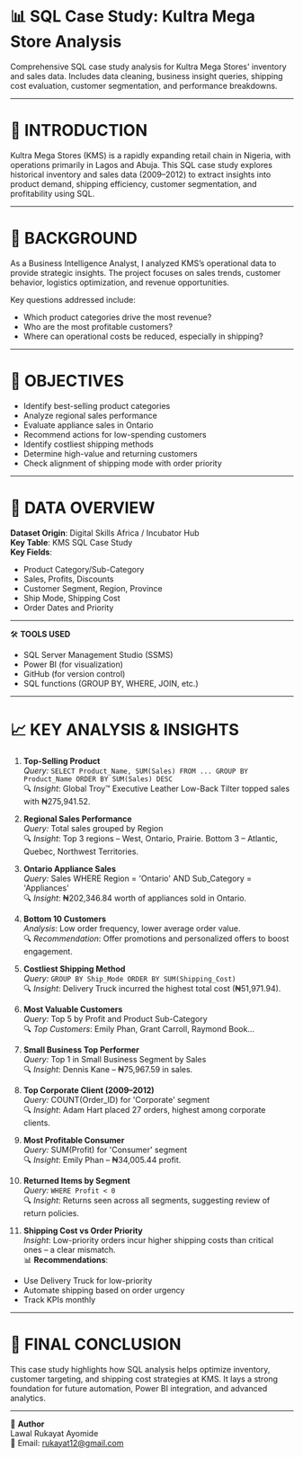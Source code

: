 
# 📊 SQL Case Study: Kultra Mega Store Analysis  
Comprehensive SQL case study analysis for Kultra Mega Stores' inventory and sales data. Includes data cleaning, business insight queries, shipping cost evaluation, customer segmentation, and performance breakdowns.

---

# 📝 **INTRODUCTION**  
Kultra Mega Stores (KMS) is a rapidly expanding retail chain in Nigeria, with operations primarily in Lagos and Abuja. This SQL case study explores historical inventory and sales data (2009–2012) to extract insights into product demand, shipping efficiency, customer segmentation, and profitability using SQL.

---

# 📖 **BACKGROUND**  
As a Business Intelligence Analyst, I analyzed KMS’s operational data to provide strategic insights. The project focuses on sales trends, customer behavior, logistics optimization, and revenue opportunities.

Key questions addressed include:
- Which product categories drive the most revenue?
- Who are the most profitable customers?
- Where can operational costs be reduced, especially in shipping?

---

# 🎯 **OBJECTIVES**
- Identify best-selling product categories
- Analyze regional sales performance
- Evaluate appliance sales in Ontario
- Recommend actions for low-spending customers
- Identify costliest shipping methods
- Determine high-value and returning customers
- Check alignment of shipping mode with order priority

---

# 📂 **DATA OVERVIEW**
**Dataset Origin**: Digital Skills Africa / Incubator Hub  
**Key Table**: KMS SQL Case Study  
**Key Fields**:
- Product Category/Sub-Category
- Sales, Profits, Discounts
- Customer Segment, Region, Province
- Ship Mode, Shipping Cost
- Order Dates and Priority

---

🛠 **TOOLS USED**
- SQL Server Management Studio (SSMS)
- Power BI (for visualization)
- GitHub (for version control)
- SQL functions (GROUP BY, WHERE, JOIN, etc.)

---

# 📈 **KEY ANALYSIS & INSIGHTS**

1. **Top-Selling Product**  
*Query:* `SELECT Product_Name, SUM(Sales) FROM ... GROUP BY Product_Name ORDER BY SUM(Sales) DESC`  
🔍 *Insight*: Global Troy™ Executive Leather Low-Back Tilter topped sales with ₦275,941.52.

2. **Regional Sales Performance**  
*Query:* Total sales grouped by Region  
🔍 *Insight*: Top 3 regions – West, Ontario, Prairie. Bottom 3 – Atlantic, Quebec, Northwest Territories.

3. **Ontario Appliance Sales**  
*Query:* Sales WHERE Region = 'Ontario' AND Sub_Category = 'Appliances'  
🔍 *Insight*: ₦202,346.84 worth of appliances sold in Ontario.

4. **Bottom 10 Customers**  
*Analysis*: Low order frequency, lower average order value.  
🔍 *Recommendation*: Offer promotions and personalized offers to boost engagement.

5. **Costliest Shipping Method**  
*Query:* `GROUP BY Ship_Mode ORDER BY SUM(Shipping_Cost)`  
🔍 *Insight*: Delivery Truck incurred the highest total cost (₦51,971.94).

6. **Most Valuable Customers**  
*Query:* Top 5 by Profit and Product Sub-Category  
🔍 *Top Customers*: Emily Phan, Grant Carroll, Raymond Book...

7. **Small Business Top Performer**  
*Query:* Top 1 in Small Business Segment by Sales  
🔍 *Insight*: Dennis Kane – ₦75,967.59 in sales.

8. **Top Corporate Client (2009–2012)**  
*Query:* COUNT(Order_ID) for 'Corporate' segment  
🔍 *Insight*: Adam Hart placed 27 orders, highest among corporate clients.

9. **Most Profitable Consumer**  
*Query:* SUM(Profit) for 'Consumer' segment  
🔍 *Insight*: Emily Phan – ₦34,005.44 profit.

10. **Returned Items by Segment**  
*Query:* `WHERE Profit < 0`  
🔍 *Insight*: Returns seen across all segments, suggesting review of return policies.

11. **Shipping Cost vs Order Priority**  
*Insight*: Low-priority orders incur higher shipping costs than critical ones – a clear mismatch.  
📊 **Recommendations**:
- Use Delivery Truck for low-priority
- Automate shipping based on order urgency
- Track KPIs monthly

---

# 📌 **FINAL CONCLUSION**  
This case study highlights how SQL analysis helps optimize inventory, customer targeting, and shipping cost strategies at KMS. It lays a strong foundation for future automation, Power BI integration, and advanced analytics.

---

👤 **Author**  
Lawal Rukayat Ayomide  
📧 Email: rukayat12@gmail.com
